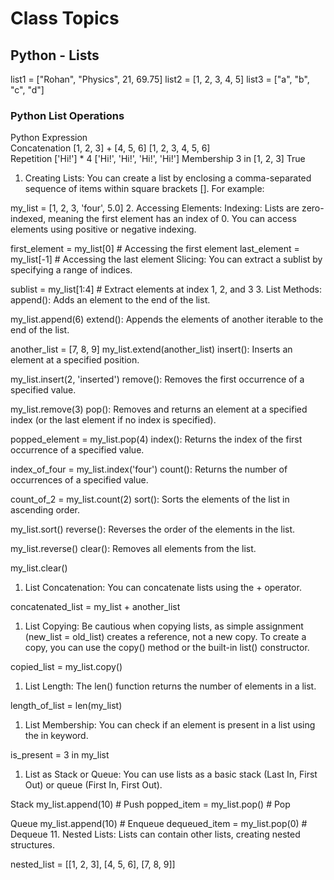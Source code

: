# Class Topics

## Python - Lists
list1 = ["Rohan", "Physics", 21, 69.75]
list2 = [1, 2, 3, 4, 5]
list3 = ["a", "b", "c", "d"]

### Python List Operations
Python Expression	
Concatenation
[1, 2, 3] + [4, 5, 6]	  [1, 2, 3, 4, 5, 6]	
Repetition
['Hi!'] * 4	  ['Hi!', 'Hi!', 'Hi!', 'Hi!']
Membership
3 in [1, 2, 3]	True
1. Creating Lists:
You can create a list by enclosing a comma-separated sequence of items within square brackets []. For example:

my_list = [1, 2, 3, 'four', 5.0]
2. Accessing Elements:
Indexing: Lists are zero-indexed, meaning the first element has an index of 0. You can access elements using positive or negative indexing.

first_element = my_list[0]   # Accessing the first element
last_element = my_list[-1]   # Accessing the last element
Slicing: You can extract a sublist by specifying a range of indices.

sublist = my_list[1:4]   # Extract elements at index 1, 2, and 3
3. List Methods:
append(): Adds an element to the end of the list.

my_list.append(6)
extend(): Appends the elements of another iterable to the end of the list.

another_list = [7, 8, 9]
my_list.extend(another_list)
insert(): Inserts an element at a specified position.

my_list.insert(2, 'inserted')
remove(): Removes the first occurrence of a specified value.

my_list.remove(3)
pop(): Removes and returns an element at a specified index (or the last element if no index is specified).

popped_element = my_list.pop(4)
index(): Returns the index of the first occurrence of a specified value.

index_of_four = my_list.index('four')
count(): Returns the number of occurrences of a specified value.

count_of_2 = my_list.count(2)
sort(): Sorts the elements of the list in ascending order.

my_list.sort()
reverse(): Reverses the order of the elements in the list.

my_list.reverse()
clear(): Removes all elements from the list.

my_list.clear()

1. List Concatenation:
You can concatenate lists using the + operator.

concatenated_list = my_list + another_list
1. List Copying:
Be cautious when copying lists, as simple assignment (new_list = old_list) creates a reference, not a new copy. To create a copy, you can use the copy() method or the built-in list() constructor.

copied_list = my_list.copy()
1. List Length:
The len() function returns the number of elements in a list.

length_of_list = len(my_list)
1. List Membership:
You can check if an element is present in a list using the in keyword.

is_present = 3 in my_list

1.  List as Stack or Queue:
You can use lists as a basic stack (Last In, First Out) or queue (First In, First Out).

Stack
my_list.append(10)      # Push
popped_item = my_list.pop()  # Pop

Queue
my_list.append(10)      # Enqueue
dequeued_item = my_list.pop(0)  # Dequeue
11. Nested Lists:
Lists can contain other lists, creating nested structures.

nested_list = [[1, 2, 3], [4, 5, 6], [7, 8, 9]]


